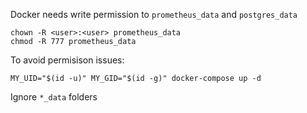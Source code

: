 Docker needs write permission to `prometheus_data` and `postgres_data`
```
chown -R <user>:<user> prometheus_data
chmod -R 777 prometheus_data
```

To avoid permisison issues:
```
MY_UID="$(id -u)" MY_GID="$(id -g)" docker-compose up -d
```

Ignore `*_data` folders